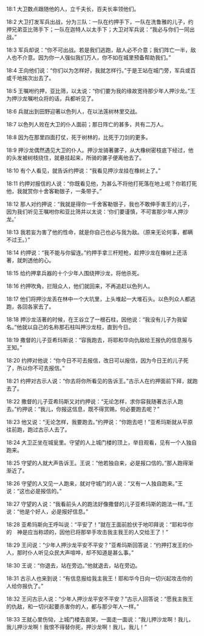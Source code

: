 <a id="1"></a>18:1  大卫数点跟随他的人，立千夫长，百夫长率领他们。  

<a id="2"></a>18:2  大卫打发军兵出战，分为三队：一队在约押手下，一队在洗鲁雅的儿子，约押兄弟亚比筛手下；一队在迦特人以太手下；大卫对军兵说：“我必与你们一同出战。”  

<a id="3"></a>18:3  军兵却说：“你不可出战。若是我们逃跑，敌人必不介意；我们阵亡一半，敌人也不介意。因为你一人强似我们万人，你不如在城里预备帮助我们。”  

<a id="4"></a>18:4  王向他们说：“你们以为怎样好，我就怎样行。”于是王站在城门旁，军兵或百或千地挨次出去了。  

<a id="5"></a>18:5  王嘱咐约押，亚比筛，以太说：“你们要为我的缘故宽待那少年人押沙龙。”王为押沙龙嘱咐众将的话，兵都听见了。  

<a id="6"></a>18:6  兵就出到田野迎著以色列人，在以法莲树林里交战。  

<a id="7"></a>18:7  以色列人败在大卫的仆人面前；那日阵亡的甚多，共有二万人。  

<a id="8"></a>18:8  因为在那里四面打仗，死于树林的，比死于刀剑的更多。  

<a id="9"></a>18:9  押沙龙偶然遇见大卫的仆人。押沙龙骑著骡子，从大橡树密枝底下经过，他的头发被树枝绕住，就悬挂起来，所骑的骡子便离他去了。  

<a id="10"></a>18:10  有个人看见，就告诉约押说：“我看见押沙龙挂在橡树上了。”  

<a id="11"></a>18:11  约押对报信的人说：“你既看见他，为甚么不将他打死落在地上呢？你若打死他，我就赏你十舍客勒银子，一条带子。”  

<a id="12"></a>18:12  那人对约押说：“我就是得你一千舍客勒银子，我也不敢伸手害王的儿子，因为我们听见王嘱咐你和亚比筛并以太说：‘你们要谨慎，不可害那少年人押沙龙。’  

<a id="13"></a>18:13  我若妄为害了他的性命，就是你自己也必与我为敌。（原来无论何事，都瞒不过王。）”  

<a id="14"></a>18:14  约押说：“我不能与你留连。”约押手拿三杆短枪，趁押沙龙在橡树上还活著，就刺透他的心。  

<a id="15"></a>18:15  给约押拿兵器的十个少年人围绕押沙龙，将他杀死。  

<a id="16"></a>18:16  约押吹角，拦阻众人，他们就回来，不再追赶以色列人。  

<a id="17"></a>18:17  他们将押沙龙丢在林中一个大坑里，上头堆起一大堆石头。以色列众人都逃跑，各回各家去了。  

<a id="18"></a>18:18  押沙龙活著的时候，在王谷立了一根石柱，因他说：“我没有儿子为我留名。”他就以自己的名称那石柱叫押沙龙柱，直到今日。  

<a id="19"></a>18:19  撒督的儿子亚希玛斯说：“容我跑去，将耶和华向仇敌给王报仇的信息报与王知。”  

<a id="20"></a>18:20  约押对他说：“你今日不可去报信，改日可以报信，因为今日王的儿子死了，所以你不可去报信。”  

<a id="21"></a>18:21  约押对古示人说：“你去将你所看见的告诉王。”古示人在约押面前下拜，就跑去了。  

<a id="22"></a>18:22  撒督的儿子亚希玛斯又对约押说：“无论怎样，求你容我随著古示人跑去。”约押说：“我儿，你报这信息，既不得赏赐，何必要跑去呢？”  

<a id="23"></a>18:23  他又说：“无论怎样，我要跑去。”约押说：“你跑去吧！”亚希玛斯就从平原往前跑，跑过古示人去了。  

<a id="24"></a>18:24  大卫正坐在城瓮里。守望的人上城门楼的顶上，举目观看，见有一个人独自跑来。  

<a id="25"></a>18:25  守望的人就大声告诉王。王说：“他若独自来，必是报口信的。”那人跑得渐渐近了。  

<a id="26"></a>18:26  守望的人又见一人跑来，就对守城门的人说：“又有一人独自跑来。”王说：“这也必是报信的。”  

<a id="27"></a>18:27  守望的人说：“我看前头人的跑法好像撒督的儿子亚希玛斯的跑法一样。”王说：“他是个好人，必是报好信息。”  

<a id="28"></a>18:28  亚希玛斯向王呼叫说：“平安了！”就在王面前脸伏于地叩拜说：“耶和华你的　神是应当称颂的，因他已将那举手攻击我主我王的人交给王了！”  

<a id="29"></a>18:29  王问说：“少年人押沙龙平安不平安？”亚希玛斯回答说：“约押打发王的仆人，那时仆人听见众民大声喧哗，却不知道是甚么事。”  

<a id="30"></a>18:30  王说：“你退去，站在旁边。”他就退去，站在旁边。  

<a id="31"></a>18:31  古示人也来到说：“有信息报给我主我王！耶和华今日向一切兴起攻击你的人给你报仇了。”  

<a id="32"></a>18:32  王问古示人说：“少年人押沙龙平安不平安？”古示人回答说：“愿我主我王的仇敌，和一切兴起要杀害你的人，都与那少年人一样。”  

<a id="33"></a>18:33  王就心里伤恸，上城门楼去哀哭，一面走一面说：“我儿押沙龙啊！我儿，我儿押沙龙啊！我恨不得替你死，押沙龙啊！我儿，我儿！”  
